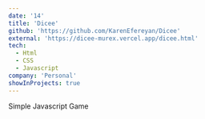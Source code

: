 ```yaml
---
date: '14'
title: 'Dicee'
github: 'https://github.com/KarenEfereyan/Dicee'
external: 'https://dicee-murex.vercel.app/dicee.html'
tech:
  - Html
  - CSS
  - Javascript
company: 'Personal'
showInProjects: true
---
```

    
Simple Javascript Game
